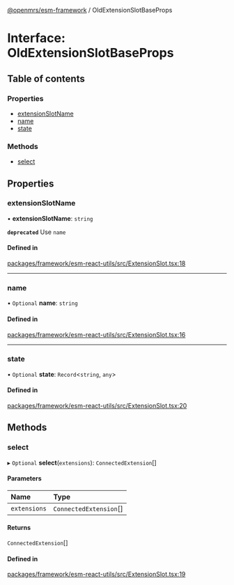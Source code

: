 [@openmrs/esm-framework](../API.md) / OldExtensionSlotBaseProps

# Interface: OldExtensionSlotBaseProps

## Table of contents

### Properties

- [extensionSlotName](OldExtensionSlotBaseProps.md#extensionslotname)
- [name](OldExtensionSlotBaseProps.md#name)
- [state](OldExtensionSlotBaseProps.md#state)

### Methods

- [select](OldExtensionSlotBaseProps.md#select)

## Properties

### extensionSlotName

• **extensionSlotName**: `string`

**`deprecated`** Use `name`

#### Defined in

[packages/framework/esm-react-utils/src/ExtensionSlot.tsx:18](https://github.com/openmrs/openmrs-esm-core/blob/main/packages/framework/esm-react-utils/src/ExtensionSlot.tsx#L18)

___

### name

• `Optional` **name**: `string`

#### Defined in

[packages/framework/esm-react-utils/src/ExtensionSlot.tsx:16](https://github.com/openmrs/openmrs-esm-core/blob/main/packages/framework/esm-react-utils/src/ExtensionSlot.tsx#L16)

___

### state

• `Optional` **state**: `Record`<`string`, `any`\>

#### Defined in

[packages/framework/esm-react-utils/src/ExtensionSlot.tsx:20](https://github.com/openmrs/openmrs-esm-core/blob/main/packages/framework/esm-react-utils/src/ExtensionSlot.tsx#L20)

## Methods

### select

▸ `Optional` **select**(`extensions`): `ConnectedExtension`[]

#### Parameters

| Name | Type |
| :------ | :------ |
| `extensions` | `ConnectedExtension`[] |

#### Returns

`ConnectedExtension`[]

#### Defined in

[packages/framework/esm-react-utils/src/ExtensionSlot.tsx:19](https://github.com/openmrs/openmrs-esm-core/blob/main/packages/framework/esm-react-utils/src/ExtensionSlot.tsx#L19)
